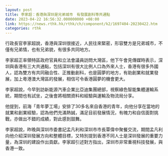 ```yaml
---
layout: post
title: 李家超：香港與深圳是兄弟城市　有發展創科等共通點
date: 2023-04-22 16:56:32.000000000 +08:00
link: https://news.rthk.hk/rthk/ch/component/k2/1697404-20230422.htm
categories: rthk
---
```


行政長官李家超說，香港與深圳很接近，人民往來緊密，形容雙方是兄弟城市，不僅有兄弟情，也有兄弟貌，有很多共同地方。

李家超正率領特區政府官員和立法會議員訪問大灣區，他下午會見傳媒時表示，深圳與香港有三大共通點，包括深圳有很大比例人口為外來人士，香港有很多外國人，認為雙方有共同融合性、正推動創科，也是圓夢的地方，有助創業和就業發展，加上粵港澳大灣區的發展，相信可令香港圓夢的機會更大。

李家超說，今早到訪新能源汽車企業比亞迪集團總部，視察綠色智能集體運輸系統，期間也有試坐，之後會將相關資料和經驗與運輸及物流局分享。

他提到，前海「青年夢工場」安排了30多名來自香港的青年，向他分享在當地的就業和創業經驗，認為他們充滿熱誠，滿足目前發展情況，有魄力和自信面對挑戰，亦做出不錯的成績，對此感到鼓舞。

李家超說，昨晚與深圳市委書記孟凡利和深圳市市長覃偉中聚餐交流，期間孟凡利向他介紹深圳發展方向和整體目標，又特別提到香港不同人士是深圳發展的重要力量，為深圳的建設作出貢獻。李家超引述對方指出，深圳市非常重視科技發展，與香港一致。
